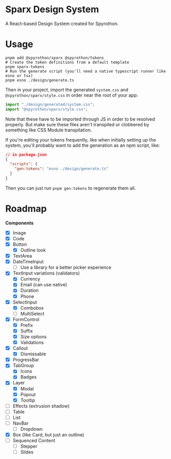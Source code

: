 # Sparx Design System

A React-based Design System created for Spyrothon.

# Usage

```shell
pnpm add @spyrothon/sparx @spyrothon/tokens
# Create the token definitions from a default template
pnpm sparx-tokens
# Run the generate script (you'll need a native typescript runner like esno or tsx)
pnpm esno ./design/generate.ts
```

Then in your project, import the generated `system.css` and `@spyrothon/sparx/style.css` in order
near the root of your app:

```typescript
import "./design/generated/system.css";
import "@spyrothon/sparx/style.css";
```

Note that these have to be imported through JS in order to be resolved properly. But make sure these
files aren't transpiled or clobbered by something like CSS Module transpilation.

If you're editing your tokens frequently, like when initially setting up the system, you'll probably
want to add the generation as an npm script, like:

```json
// in package.json
{
  "scripts": {
    "gen:tokens": "esno ./design/generate.ts"
  }
}
```

Then you can just run `pnpm gen:tokens` to regenerate them all.

# Roadmap

**Components**

- [x] Image
- [x] Code
- [x] Button
  - [x] Outline look
- [x] TextArea
- [x] DateTimeInput
  - [ ] Use a library for a better picker experience
- [x] TextInput variations (validators)
  - [x] Currency
  - [x] Email (can use native)
  - [x] Duration
  - [x] Phone
- [x] SelectInput
  - [x] Combobox
  - [ ] MultiSelect
- [x] FormControl
  - [x] Prefix
  - [x] Suffix
  - [x] Size options
  - [x] Validations
- [x] Callout
  - [x] Dismissable
- [x] ProgressBar
- [x] TabGroup
  - [x] Icons
  - [x] Badges
- [x] Layer
  - [x] Modal
  - [x] Popout
  - [x] Tooltip
- [ ] Effects (extrusion shadow)
- [ ] Table
- [ ] List
- [ ] NavBar
  - [ ] Dropdown
- [x] Box (like Card, but just an outline)
- [ ] Sequenced Content
  - [ ] Stepper
  - [ ] Slides
